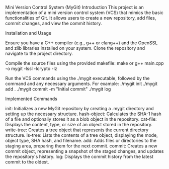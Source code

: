 Mini Version Control System (MyGit)
Introduction
This project is an implementation of a mini version control system (VCS) that mimics the basic functionalities of Git. It allows users to create a new repository, add files, commit changes, and view the commit history.


Installation and Usage

Ensure you have a C++ compiler (e.g., g++ or clang++) and the OpenSSL and zlib libraries installed on your system.
Clone the repository and navigate to the project directory.

Compile the source files using the provided makefile:
make
or
g++ main.cpp -o mygit -lssl -lcrypto -lz

Run the VCS commands using the ./mygit executable, followed by the command and any necessary arguments. For example:
./mygit init
./mygit add .
./mygit commit -m "Initial commit"
./mygit log


Implemented Commands

init: Initializes a new MyGit repository by creating a .mygit directory and setting up the necessary structure.
hash-object: Calculates the SHA-1 hash of a file and optionally stores it as a blob object in the repository.
cat-file: Displays the content, type, or size of an object stored in the repository.
write-tree: Creates a tree object that represents the current directory structure.
ls-tree: Lists the contents of a tree object, displaying the mode, object type, SHA hash, and filename.
add: Adds files or directories to the staging area, preparing them for the next commit.
commit: Creates a new commit object, representing a snapshot of the staged changes, and updates the repository's history.
log: Displays the commit history from the latest commit to the oldest.